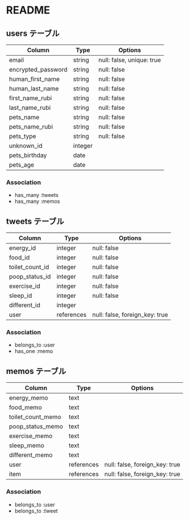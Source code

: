 # README

## users テーブル

| Column              | Type    | Options                   |
| ------------------- | ------- | ------------------------- |
| email               | string  | null: false, unique: true |
| encrypted_password  | string  | null: false               |
| human_first_name    | string  | null: false               |
| human_last_name     | string  | null: false               |
| first_name_rubi     | string  | null: false               |
| last_name_rubi      | string  | null: false               |
| pets_name           | string  | null: false               |
| pets_name_rubi      | string  | null: false               |
| pets_type           | string  | null: false               |
| unknown_id          | integer |                           |
| pets_birthday       | date    |                           |
| pets_age            | date    |                           |

### Association

- has_many :tweets
- has_many :memos

## tweets テーブル

| Column          | Type       | Options                        |
| --------------- | ---------- | ------------------------------ |
| energy_id       | integer    | null: false                    |
| food_id         | integer    | null: false                    |
| toilet_count_id | integer    | null: false                    |
| poop_status_id  | integer    | null: false                    |
| exercise_id     | integer    | null: false                    |
| sleep_id        | integer    | null: false                    |
| different_id    | integer    |                                |
| user            | references | null: false, foreign_key: true |

### Association

- belongs_to :user
- has_one :memo

## memos テーブル

| Column            | Type       | Options                        |
| ----------------- | ---------- | ------------------------------ |
| energy_memo       | text       |                                |
| food_memo         | text       |                                |
| toilet_count_memo | text       |                                |
| poop_status_memo  | text       |                                |
| exercise_memo     | text       |                                |
| sleep_memo        | text       |                                |
| different_memo    | text       |                                |
| user              | references | null: false, foreign_key: true |
| item              | references | null: false, foreign_key: true |

### Association

- belongs_to :user
- belongs_to :tweet
